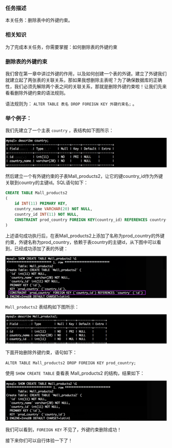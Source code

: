 ### 任务描述

本关任务：删除表中的外键约束。

### 相关知识

为了完成本关任务，你需要掌握：如何删除表的外键约束

### 删除表的外键约束

我们曾在第一章中讲过外键的作用，以及如何创建一个表的外键。建立了外键我们就建立起了两张表的关联关系，那如果我想删除主表呢？为了确保数据库的正确性，我们必须先解除两个表之间的关联关系，那就是删除外键约束啦！让我们先来看看删除外键约束的语法规则。

语法规则为： `ALTER TABLE 表名 DROP FOREIGN KEY 外键约束名;` 。

### 举个例子：

我们先建立了一个主表 `country` ，表结构如下图所示：

![img](../../Figure/202304161103.png)

然后建立一个有外键约束的子表Mall_products2，让它的键country_id作为外键关联到country的主键id。SQL语句如下：

```sql
CREATE TABLE Mall_products2
(
    id INT(11) PRIMARY KEY,
    country_name VARCHAR(20) NOT NULL,
    country_id INT(11) NOT NULL,
    CONSTRAINT prod_country FOREIGN KEY(country_id) REFERENCES country(id)
)
```

上述语句成功执行后，在表Mall_products2上添加了名称为prod_country的外键约束，外键名称为prod_country，依赖于表country的主键id，从下图中可以看到，已经成功添加了表的外键：

![img](../../Figure/202304161104.png)

`Mall_products2` 表结构如下图所示：

![img](../../Figure/202304161105.png)

下面开始删除外键约束，语句如下：

`ALTER TABLE Mall_products2 DROP FOREIGN KEY prod_country;
`

使用 `SHOW CREATE TABLE` 查看表 Mall_products2 的结构，结果如下：

![img](../../Figure/202304161106.png)

我们可以看到，`FOREIGN KEY` 不见了，外键约束删除成功！

接下来你们可以自行体验一下了！
